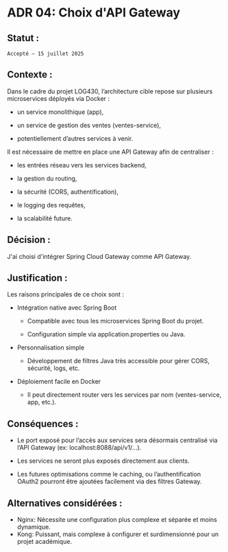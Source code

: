 #  ADR 04: Choix d'API Gateway

## Statut :
    Accepté – 15 juillet 2025

## Contexte :
    
Dans le cadre du projet LOG430, l’architecture cible repose sur plusieurs microservices déployés via Docker :

- un service monolithique (app),

- un service de gestion des ventes (ventes-service),

- potentiellement d’autres services à venir.

Il est nécessaire de mettre en place une API Gateway afin de centraliser :

- les entrées réseau vers les services backend,

- la gestion du routing,

- la sécurité (CORS, authentification),

- le logging des requêtes,

- la scalabilité future.
## Décision :
J'ai choisi d'intégrer Spring Cloud Gateway comme API Gateway.

## Justification :
Les raisons principales de ce choix sont :

- Intégration native avec Spring Boot

    - Compatible avec tous les microservices Spring Boot du projet.

    - Configuration simple via application.properties ou Java.
- Personnalisation simple

    - Développement de filtres Java très accessible pour gérer CORS, sécurité, logs, etc.
- Déploiement facile en Docker

    - Il peut directement router vers les services par nom (ventes-service, app, etc.).

## Conséquences :

- Le port exposé pour l’accès aux services sera désormais centralisé via l’API Gateway (ex: localhost:8088/api/v1/...).

- Les services ne seront plus exposés directement aux clients.

- Les futures optimisations comme le caching, ou l’authentification OAuth2 pourront être ajoutées facilement via des filtres Gateway.

## Alternatives considérées :

- Nginx: Nécessite une configuration plus complexe et séparée et moins dynamique.
- Kong: Puissant, mais complexe à configurer et surdimensionné pour un projet académique.
